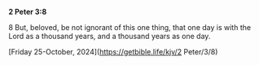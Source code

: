 **2 Peter 3:8**

8 But, beloved, be not ignorant of this one thing, that one day is with the Lord as a thousand years, and a thousand years as one day.

[Friday 25-October, 2024](https://getbible.life/kjv/2 Peter/3/8)
